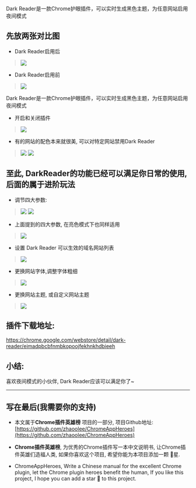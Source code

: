 Dark Reader是一款Chrome护眼插件，可以实时生成黑色主题，为任意网站启用夜间模式
## 先放两张对比图
- Dark Reader启用后
> ![](https://raw.githubusercontent.com/zhaoolee/GraphBed/master/ChromeAppHeroes/123b3d6a516643c1b288ce88293169e1.png)
- Dark Reader启用前
> ![](https://raw.githubusercontent.com/zhaoolee/GraphBed/master/ChromeAppHeroes/e1ee4f298f114748b0224f7170d4f776.png)


Dark Reader是一款Chrome护眼插件，可以实时生成黑色主题，为任意网站启用夜间模式
- 开启和关闭插件
> ![](https://raw.githubusercontent.com/zhaoolee/GraphBed/master/ChromeAppHeroes/1113ba06b68049afb1aedc1f0d3093d6.png)


- 有的网站的配色本来就很美, 可以对特定网站禁用Dark Reader
> ![](https://raw.githubusercontent.com/zhaoolee/GraphBed/master/ChromeAppHeroes/1dc999af1f0847de8b03df66f508d1cc.gif)
> ![](https://raw.githubusercontent.com/zhaoolee/GraphBed/master/ChromeAppHeroes/84d9c49309074bddb21d4119e2c32955.png)

至此, DarkReader的功能已经可以满足你日常的使用, 后面的属于进阶玩法
---


- 调节四大参数:
> ![](https://raw.githubusercontent.com/zhaoolee/GraphBed/master/ChromeAppHeroes/fb931fa1ca334da29db229fd7709d7e1.png)
> ![](https://raw.githubusercontent.com/zhaoolee/GraphBed/master/ChromeAppHeroes/d0080d2a77f840898db47b71152afc85.gif)
- 上面提到的四大参数, 在亮色模式下也同样适用
> ![](https://raw.githubusercontent.com/zhaoolee/GraphBed/master/ChromeAppHeroes/f7874660dec944968f971445fcd56c62.gif)

- 设置 Dark Reader 可以生效的域名网站列表
> ![](https://raw.githubusercontent.com/zhaoolee/GraphBed/master/ChromeAppHeroes/cb42673290174e1c80965bb851c7e23d.png)

- 更换网站字体,调整字体粗细
> ![](https://raw.githubusercontent.com/zhaoolee/GraphBed/master/ChromeAppHeroes/d1e7062e9b4f407a835eb0c0210e062c.gif)

- 更换网站主题, 或自定义网站主题
> ![](https://raw.githubusercontent.com/zhaoolee/GraphBed/master/ChromeAppHeroes/9f5474822278448c8518fc75a83440b3.gif)


## 插件下载地址:
https://chrome.google.com/webstore/detail/dark-reader/eimadpbcbfnmbkopoojfekhnkhdbieeh

## 小结:
喜欢夜间模式的小伙伴, Dark Reader应该可以满足你了~

---

## 写在最后(我需要你的支持)
- 本文属于**Chrome插件英雄榜** 项目的一部分, 项目Github地址: [https://github.com/zhaoolee/ChromeAppHeroes](https://github.com/zhaoolee/ChromeAppHeroes)

- **Chrome插件英雄榜**, 为优秀的Chrome插件写一本中文说明书, 让Chrome插件英雄们造福人类, 如果你喜欢这个项目, 希望你能为本项目添加一颗 🌟星.

- ChromeAppHeroes, Write a Chinese manual for the excellent Chrome plugin, let the Chrome plugin heroes benefit the human, If you like this project, I hope you can add a star 🌟 to this project.






